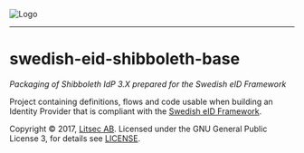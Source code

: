 ![Logo](https://github.com/litsec/eidas-opensaml/blob/master/docs/img/litsec-small.png)

------
# swedish-eid-shibboleth-base
*Packaging of Shibboleth IdP 3.X prepared for the Swedish eID Framework*

Project containing definitions, flows and code usable when building an Identity Provider that is compliant with the [Swedish eID Framework](https://github.com/elegnamnden/technical-framework).

Copyright &copy; 2017, [Litsec AB](http://www.litsec.se). Licensed under the GNU General Public License 3, for details see [LICENSE](LICENSE). 
